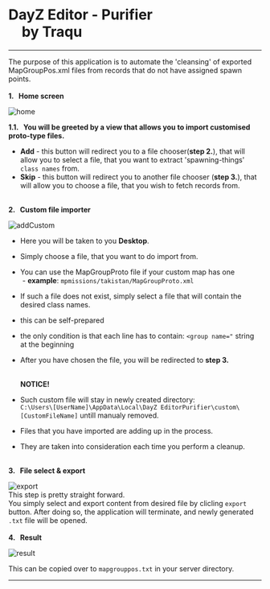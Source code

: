 # DayZ Editor - Purifier <br> &nbsp; &nbsp;  by Traqu
___
The purpose of this application is to automate the 'cleansing' of exported MapGroupPos.xml files from records that do not have assigned spawn points.<br>
<br>**1. &nbsp; Home screen**

![home](https://github.com/TraquPjatk/DayZ-Editor-Purifier/assets/101177758/1981735d-62a5-4bc0-976f-8a347c5802e4)

**1.1. &nbsp; You will be greeted by a view that allows you to import customised proto-type files.**
- **Add** - this button will redirect you to a file chooser(**step 2.**), that will allow you to select a file, that you want to extract 'spawning-things' `class names` from.
- **Skip** - this button will redirect you to another file chooser (**step 3.**), that will allow you to choose a file, that you wish to fetch records from.
  <br>

<br>**2. &nbsp; Custom file importer**

![addCustom](https://github.com/TraquPjatk/DayZ-Editor-Purifier/assets/101177758/f8f3c13f-65a2-4165-a932-8aafe0a99145)
- Here you will be taken to you **Desktop**.
- Simply choose a file, that you want to do import from.
  <br>
- You can use the MapGroupProto file if your custom map has one<br>
&nbsp;- **example**: `mpmissions/takistan/MapGroupProto.xml`
- If such a file does not exist, simply select a file that will contain the desired class names.
- this can be self-prepared
- the only condition is that each line has to contain: `<group name="` string at the beginning
  <br>
- After you have chosen the file, you will be redirected to **step 3.**
  
  <br>**NOTICE!**
- Such custom file will stay in newly created directory:<br> `C:\Users\[UserName]\AppData\Local\DayZ EditorPurifier\custom\[CustomFileName]` untill manualy removed.
- Files that you have imported are adding up in the process.
- They are taken into consideration each time you perform a cleanup.
  <br>

<br>**3. &nbsp; File select & export**

![export](https://github.com/TraquPjatk/DayZ-Editor-Purifier/assets/101177758/496aa7a2-0283-4b78-b915-0bc2b110dd6c)<br>
This step is pretty straight forward.<br>You simply select and export content from desired file by clicling `export` button.
After doing so, the application will terminate, and newly generated `.txt` file will be opened.
<br>
<br>**4. &nbsp; Result**

![result](https://github.com/TraquPjatk/DayZ-Editor-Purifier/assets/101177758/2a4a11fe-fc00-4072-8b9f-d1c94fc037e5)

This can be copied over to `mapgrouppos.txt` in your server directory.

---